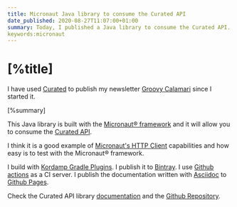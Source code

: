 ```yaml
---
title: Micronaut Java library to consume the Curated API
date_published: 2020-08-27T11:07:00+01:00
summary: Today, I published a Java library to consume the Curated API. It is built with the Micronaut® framework and you can use it in a Micronaut app or as a standalone library.
keywords:micronaut
---
```


# [%title]

I have used [Curated](https://curated.co) to publish my newsletter [Groovy Calamari](http://groovycalamari.com) since I started it. 

[%summary]

This Java library is built with the [Micronaut® framework](https://micronaut.io) and it will allow you to consume the [Curated API](http://support.curated.co/integrations/getting-started-with-the-curated-api/).

I think it is a good example of [Micronaut's HTTP Client](https://docs.micronaut.io/latest/guide/index.html#httpClient) capabilities and how easy is to test with the Micronaut® framework.

I build with [Kordamp Gradle Plugins](https://kordamp.org/kordamp-gradle-plugins/). I publish it to [Bintray](https://bintray.com/beta/#/groovycalamari/maven/curatedapi). I use [Github actions](https://github.com/features/actions) as a CI server. I publish the documentation written with [Asciidoc](https://asciidoctor.org/docs/what-is-asciidoc/) to [Github Pages](https://pages.github.com).

Check the Curated API library [documentation](https://github.com/sdelamo/curatedapi) and the [Github Repository](https://github.com/sdelamo/curatedapi).